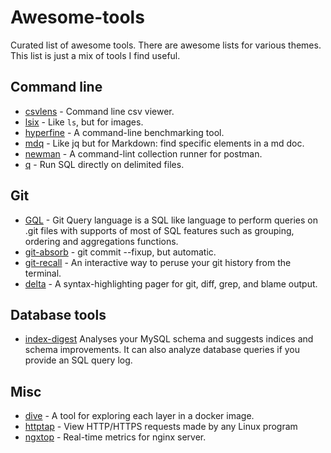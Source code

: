 # Awesome-tools
Curated list of awesome tools.
There are awesome lists for various themes. This list is just a mix of tools I find useful.

## Command line
- [csvlens](https://github.com/YS-L/csvlens) - Command line csv viewer.
- [lsix](https://github.com/hackerb9/lsix) - Like `ls`, but for images.
- [hyperfine](https://github.com/sharkdp/hyperfine) - A command-line benchmarking tool.
- [mdq](https://github.com/yshavit/mdq) - Like jq but for Markdown: find specific elements in a md doc.
- [newman](https://github.com/postmanlabs/newman) - A command-lint collection runner for postman.
- [q](https://github.com/harelba/q) - Run SQL directly on delimited files.

## Git
- [GQL](https://github.com/AmrDeveloper/GQL) - Git Query language is a SQL like language to perform queries on .git files with supports of most of SQL features such as grouping, ordering and aggregations functions.
- [git-absorb](https://github.com/tummychow/git-absorb) - git commit --fixup, but automatic.
- [git-recall](https://github.com/Fakerr/git-recall) - An interactive way to peruse your git history from the terminal.
- [delta](https://github.com/dandavison/delta) - A syntax-highlighting pager for git, diff, grep, and blame output.

## Database tools
- [index-digest](https://github.com/macbre/index-digest) Analyses your MySQL schema and suggests indices and schema improvements. It can also analyze database queries if you provide an SQL query log.

## Misc
- [dive](https://github.com/wagoodman/dive) - A tool for exploring each layer in a docker image.
- [httptap](https://github.com/monasticacademy/httptap) - View HTTP/HTTPS requests made by any Linux program 
- [ngxtop](https://github.com/lebinh/ngxtop) - Real-time metrics for nginx server.


